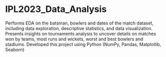 # IPL2023_Data_Analysis
Performs EDA on the batsman, bowlers and dates of the match dataset, including data exploration, descriptive statistics, and data visualization.
Presents insights on tournaments analysis to uncover details on matches won by teams, most runs and wickets, worst and best bowlers and stadiums.
Developed this project using Python (NumPy, Pandas, Matplotlib, Seaborn)
